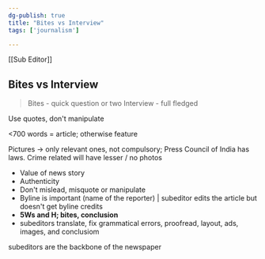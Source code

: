 ```yaml
---
dg-publish: true
title: "Bites vs Interview"
tags: ['journalism']

---
```


[[Sub Editor]]

## Bites vs Interview

> Bites - quick question or two
> Interview - full fledged

Use quotes, don't manipulate

<700 words = article; otherwise feature

Pictures -> only relevant ones, not compulsory; Press Council of India has laws. Crime related will have lesser / no photos

 - Value of news story
 - Authenticity 
 - Don't mislead, misquote or manipulate
 - Byline is important (name of the reporter) | subeditor edits the article but doesn't get byline credits
- **5Ws and H; bites, conclusion**
- subeditors translate, fix grammatical errors, proofread, layout, ads, images, and conclusiom

subeditors are the backbone of the newspaper


